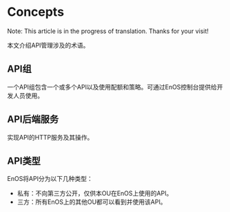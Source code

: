 # Concepts

Note: This article is in the progress of translation. Thanks for your visit!

本文介绍API管理涉及的术语。

<!--## API文档

  符合[OpenAPI 3.0](https://github.com/OAI/OpenAPI-Specification/blob/master/versions/3.0.0.md)规范的交互式文档。是位于后端的HTTP服务及操作，不会直接提供给API消费者。-->

<!--## API代理

  包含一个或多个API及其调用策略及配额，通过公开API被消费者调用。-->

<!--## API流

  定义了控制API及其所带信息的处理流程。通常一个代理中的一个API代表一条流。-->

<!--## 前置流

  API请求通过API代理时的必然会经过的API流，前置流会根据API生产者配置的策略对API请求进行预处理。-->

## API组

一个API组包含一个或多个API以及使用配额和策略。可通过EnOS控制台提供给开发人员使用。

## API后端服务

实现API的HTTP服务及其操作。

## API类型

EnOS将API分为以下几种类型：
- 私有：不向第三方公开，仅供本OU在EnOS上使用的API。
- 三方：所有EnOS上的其他OU都可以看到并使用该API。

<!--## API策略

  用于控制API流中API及其所带参数行为的策略。通过配置API策略，可以改变API请求参数的行为。

  典型的API策略包括安全策略、流控策略、参数转换、缓存策略等。
  
## API模型

  API 请求为非Form表单Body传参时，定义的传参模型，通常为JSON对象。

## 应用
  消费API的基本单元，由 _API消费者_ 在[应用注册](https://www.envisioniot.com/docs/app-development/zh_CN/latest/app_dev_overview.html)中进行申请和管理。

## 应用密钥
  应用的身份，与应用为一一对应关系。-->



  


